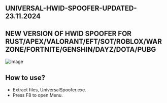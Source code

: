 ## UNIVERSAL-HWID-SPOOFER-UPDATED-23.11.2024
## NEW VERSION OF HWID SPOOFER FOR RUST/APEX/VALORANT/EFT/SOT/ROBLOX/WARZONE/FORTNITE/GENSHIN/DAYZ/DOTA/PUBG

![image](https://github.com/user-attachments/assets/7310d92f-6a80-47d7-82af-c7fbe5e31a01)


## How to use?
- Extract files, UniversalSpoofer.exe.
- Press F8 to open Menu.
